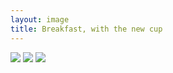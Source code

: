 ```yaml
---
layout: image
title: Breakfast, with the new cup
---
```

![](/img/IMG_3085.jpg)
![](/img/IMG_3087.jpg)
![](/img/IMG_3088.jpg)


